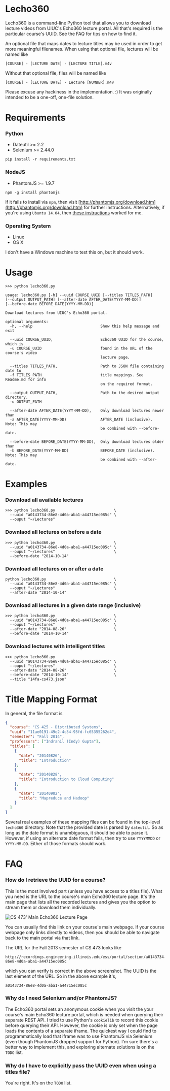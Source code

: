 # Lecho360 #

Lecho360 is a command-line Python tool that allows you to download lecture
videos from UIUC's Echo360 lecture portal. All that's required is the particular
course's UUID. See the FAQ for tips on how to find it.

An optional file that maps dates to lecture titles may be used in order to get more meaningful filenames. When using that optional file, lectures will be named
like
```
[COURSE] - [LECTURE DATE] - [LECTURE TITLE].m4v
```

Without that optional file, files will be named like

```
[COURSE] - [LECTURE DATE] - Lecture [NUMBER].m4v
```

Please excuse any hackiness in the implementation. :) It was originally intended to be a one-off, one-file solution.

# Requirements #

### Python ###
- Dateutil >= 2.2
- Selenium >= 2.44.0

```
pip install -r requirements.txt
```

### NodeJS ###
- PhantomJS >= 1.9.7

```
npm -g install phantomjs
```

If it fails to install via `npm`, then visit [http://phantomjs.org/download.htm](http://phantomjs.org/download.htm) for further instructions. Alternatively, if you're using `Ubuntu 14.04`, then [these instructions](http://sonnguyen.ws/install-nodejs-phantomjs-casperjs-ubuntu-14-04) worked for me. 

### Operating System ###
- Linux
- OS X

I don't have a Windows machine to test this on, but it should work.

# Usage #
```
>>> python lecho360.py

usage: lecho360.py [-h] --uuid COURSE_UUID [--titles TITLES_PATH]
[--output OUTPUT_PATH] [--after-date AFTER_DATE(YYYY-MM-DD)]
[--before-date BEFORE_DATE(YYYY-MM-DD)]

Download lectures from UIUC's Echo360 portal.

optional arguments:
  -h, --help                              Show this help message and exit

  --uuid COURSE_UUID,                     Echo360 UUID for the course, which is
  -u COURSE_UUID                          found in the URL of the course's video
                                          lecture page.

  --titles TITLES_PATH,                   Path to JSON file containing date to
  -f TITLES_PATH                          title mappings. See Readme.md for info
                                          on the required format.

  --output OUTPUT_PATH,                   Path to the desired output directory.
  -o OUTPUT_PATH

  --after-date AFTER_DATE(YYYY-MM-DD),    Only download lectures newer than
  -a AFTER_DATE(YYYY-MM-DD)               AFTER_DATE (inclusive). Note: This may
                                          be combined with --before-date.

  --before-date BEFORE_DATE(YYYY-MM-DD),  Only download lectures older than
  -b BEFORE_DATE(YYYY-MM-DD)              BEFORE_DATE (inclusive). Note: This may
                                          be combined with --after-date.
```
# Examples #

### Download all available lectures ###
```
>>> python lecho360.py                          \
  --uuid "a0143734-86e8-4d0a-aba1-a44715ec085c" \
  --ouput "~/Lectures"
```

### Downlaod all lectures on before a date ###
```
>>> python lecho360.py                          \
  --uuid "a0143734-86e8-4d0a-aba1-a44715ec085c" \
  --ouput "~/Lectures"                          \
  --before-date "2014-10-14"
```

### Download all lectures on or after a date ###
```
python lecho360.py                              \
  --uuid "a0143734-86e8-4d0a-aba1-a44715ec085c" \
  --ouput "~/Lectures"                          \
  --after-date "2014-10-14"
```

### Download all lectures in a given date range (inclusive) ###
```
>>> python lecho360.py                          \
  --uuid "a0143734-86e8-4d0a-aba1-a44715ec085c" \
  --ouput "~/Lectures"                          \
  --after-date "2014-08-26"                     \
  --before-date "2014-10-14"
```

### Download lectures with intelligent titles ###
```
>>> python lecho360.py
  --uuid "a0143734-86e8-4d0a-aba1-a44715ec085c" \
  --ouput "~/Lectures"                          \
  --after-date "2014-08-26"                     \
  --before-date "2014-10-14"                    \
  --title "14fa-cs473.json"
```

# Title Mapping Format #
In general, the file format is

```json
{
  "course": "CS 425 - Distributed Systems",
  "uuid": "11ae0191-49e2-4c34-95fd-fc65355262d4",
  "semester": "Fall 2014",
  "professors": ["Indranil (Indy) Gupta"],
  "titles": [
    {
      "date": "20140826",
      "title": "Introduction"
    },
    {
      "date": "20140828",
      "title": "Introduction to Cloud Computing"
    },
    {
      "date": "20140902",
      "title": "Mapreduce and Hadoop"
    }
  ]
}

```

Several real examples of these mapping files can be found in the top-level `lecho360` directory. Note that the provided date is parsed by `dateutil`. So as long as the date format is unambiguous, it should be able to parse it. However, if using an alternate date format fails, then try to use `YYYYMMDD` or `YYYY-MM-DD`. Either of those formats should work.


# FAQ #

### How do I retrieve the UUID for a course? ###
This is the most involved part (unless you have access to a titles file). What you need is the URL to the course's main Echo360 lecture page. It's the main page that lists all the recorded lectures and gives you the option to stream them or download them individually.

![CS 473' Main Echo360 Lecture Page](http://i.imgur.com/TfKRFhg.png)


You can usually find this link on your course's main webpage. If your course webpage only links directly to videos, then you should be able to navigate back to the main portal via that link.

The URL for the Fall 2013 semester of CS 473 looks like

```
http://recordings.engineering.illinois.edu/ess/portal/section/a0143734-86e8-4d0a-aba1-a44715ec085c
```

which you can verify is correct in the above screenshot. The UUID is the last element of the URL. So in the above example it's,

```
a0143734-86e8-4d0a-aba1-a44715ec085c
```

### Why do I need Selenium and/or PhantomJS? ###
The Echo360 portal sets an anonymous cookie when you visit the your course's main Echo360 lecture portal, which is needed when querying their separate REST API. I tried to use Python's `cookielib` to record this cookie before querying their API. However, the cookie is only set when the page loads the contents of a separate iframe. The quickest way I could find to programmatically load that iframe was to use PhantomJS via Selenium (even though PhantomJS dropped support for Python). I'm sure there's a better way to implement this, and exploring alternate solutions is on the `TODO` list.

### Why do I have to explicitly pass the UUID even when using a titles file? ###
You're right. It's on the `TODO` list.
